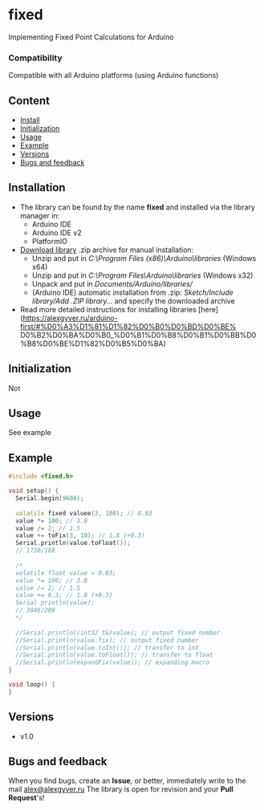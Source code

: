 # fixed
Implementing Fixed Point Calculations for Arduino

### Compatibility
Compatible with all Arduino platforms (using Arduino functions)

## Content
- [Install](#install)
- [Initialization](#init)
- [Usage](#usage)
- [Example](#example)
- [Versions](#versions)
- [Bugs and feedback](#feedback)

<a id="install"></a>
## Installation
- The library can be found by the name **fixed** and installed via the library manager in:
    - Arduino IDE
    - Arduino IDE v2
    - PlatformIO
- [Download library](https://github.com/GyverLibs/fixed/archive/refs/heads/main.zip) .zip archive for manual installation:
    - Unzip and put in *C:\Program Files (x86)\Arduino\libraries* (Windows x64)
    - Unzip and put in *C:\Program Files\Arduino\libraries* (Windows x32)
    - Unpack and put in *Documents/Arduino/libraries/*
    - (Arduino IDE) automatic installation from .zip: *Sketch/Include library/Add .ZIP library…* and specify the downloaded archive
- Read more detailed instructions for installing libraries [here] (https://alexgyver.ru/arduino-first/#%D0%A3%D1%81%D1%82%D0%B0%D0%BD%D0%BE% D0%B2%D0%BA%D0%B0_%D0%B1%D0%B8%D0%B1%D0%BB%D0%B8%D0%BE%D1%82%D0%B5%D0%BA)

<a id="init"></a>
## Initialization
Not

<a id="usage"></a>
## Usage
See example

<a id="example"></a>
## Example
```cpp
#include <fixed.h>

void setup() {
  Serial.begin(9600);
  
  volatile fixed valuee(3, 100); // 0.03
  value *= 100; // 3.0
  value /= 2; // 1.5
  value += toFix(3, 10); // 1.8 (+0.3)
  Serial.println(value.toFloat());
  // 1730/188
  
  /*
  volatile float value = 0.03;
  value *= 100; // 3.0
  value /= 2; // 1.5
  value += 0.3; // 1.8 (+0.3)
  Serial println(value);
  // 3046/200
  */
  
  //Serial.println((int32_t&)value); // output fixed number
  //Serial.println(value.fix); // output fixed number
  //Serial.println(value.toInt()); // transfer to int
  //Serial.println(value.toFloat()); // transfer to float
  //Serial.println(expandFix(value)); // expanding macro
}

void loop() {
}
```

<a id="versions"></a>
## Versions
- v1.0

<a id="feedback"></a>
## Bugs and feedback
When you find bugs, create an **Issue**, or better, immediately write to the mail [alex@alexgyver.ru](mailto:alex@alexgyver.ru)
The library is open for revision and your **Pull Request**'s!